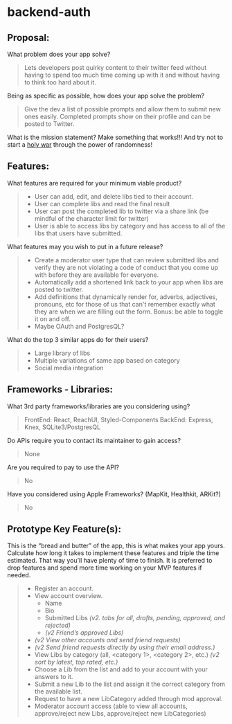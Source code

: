# backend-auth

## Proposal:

What problem does your app solve?

> Lets developers post quirky content to their twitter feed without having to spend too much time coming up with it and without having to think too hard about it.

Being as specific as possible, how does your app solve the problem?

> Give the dev a list of possible prompts and allow them to submit new ones easily. Completed prompts show on their profile and can be posted to Twitter.

What is the mission statement?
Make something that works!!! And try not to start a [holy war](http://www.catb.org/jargon/html/H/holy-wars.html) through the power of randomness!

## Features:

What features are required for your minimum viable product?

> - User can add, edit, and delete libs tied to their account.
> - User can complete libs and read the final result
> - User can post the completed lib to twitter via a share link (be mindful of the character limit for twitter)
> - User is able to access libs by category and has access to all of the libs that users have submitted.

What features may you wish to put in a future release?

> - Create a moderator user type that can review submitted libs and verify they are not violating a code of conduct that you come up with before they are available for everyone.
> - Automatically add a shortened link back to your app when libs are posted to twitter.
> - Add definitions that dynamically render for, adverbs, adjectives, pronouns, etc for those of us that can't remember exactly what they are when we are filling out the form. Bonus: be able to toggle it on and off.
> - Maybe OAuth and PostgresQL?

What do the top 3 similar apps do for their users?

> - Large library of libs
> - Multiple variations of same app based on category
> - Social media integration

## Frameworks - Libraries:

What 3rd party frameworks/libraries are you considering using?

> FrontEnd: React, ReachUI, Styled-Components
> BackEnd: Express, Knex, SQLite3/PostgresQL

Do APIs require you to contact its maintainer to gain access?

> None

Are you required to pay to use the API?

> No

Have you considered using Apple Frameworks? (MapKit, Healthkit, ARKit?)

> No

## Prototype Key Feature(s):

This is the “bread and butter” of the app, this is what makes your app yours. Calculate how long it takes to implement these features and triple the time estimated. That way you’ll have plenty of time to finish. It is preferred to drop features and spend more time working on your MVP features if needed.

> - Register an account.
> - View account overview.
>   - Name
>   - Bio
>   - Submitted Libs _(v2. tabs for all, drafts, pending, approved, and rejected)_
>   - _(v2 Friend’s approved Libs)_
> - _(v2 View other accounts and send friend requests)_
> - _(v2 Send friend requests directly by using their email address.)_
> - View Libs by category (all, <category 1>, <category 2>, etc.) _(v2 sort by latest, top rated, etc.)_
> - Choose a Lib from the list and add to your account with your answers to it.
> - Submit a new Lib to the list and assign it the correct category from the available list.
> - Request to have a new LibCategory added through mod approval.
> - Moderator account access (able to view all accounts, approve/reject new Libs, approve/reject new LibCategories)
